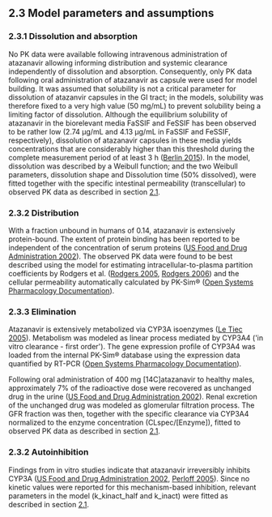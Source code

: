 ## 2.3 Model parameters and assumptions
### 2.3.1	Dissolution and absorption

No PK data were available following intravenous administration of atazanavir allowing informing distribution and systemic clearance independently of dissolution and absorption. Consequently, only PK data following oral administration of atazanavir as capsule were used for model building. It was assumed that solubility is not a critical parameter for dissolution of atazanvir capsules in the GI tract; in the models, solubility was therefore fixed to a very high value (50 mg/mL) to prevent solubility being a limiting factor of dissolution. Although the equilibrium solubility of atazanavir in the biorelevant media FaSSIF and FeSSIF has been observed to be rather low (2.74 µg/mL and 4.13 µg/mL in FaSSIF and FeSSIF, respectively), dissolution of atazanavir capsules in these media yields concentrations that are considerably higher than this threshold during the complete measurement period of at least 3 h ([Berlin 2015](../input/references.md)). In the model, dissolution was described by a Weibull function; and the two Weibull parameters, dissolution shape and Dissolution time (50% dissolved), were fitted together with the specific intestinal permeability (transcellular) to observed PK data as described in section [2.1](./Section2.1_Modeling_Strategy.md).

### 2.3.2	Distribution

With a fraction unbound in humans of 0.14, atazanavir is extensively protein-bound. The extent of protein binding has been reported to be independent of the concentration of serum proteins ([US Food and Drug Administration 2002](../input/references.md)). The observed PK data were found to be best described using the model for estimating intracellular-to-plasma partition coefficients by Rodgers et al. ([Rodgers 2005](../input/references.md), [Rodgers 2006](../input/references.md)) and the cellular permeability automatically calculated by PK-Sim® ([Open Systems Pharmacology Documentation](../input/references.md)). 

### 2.3.3	Elimination

Atazanavir is extensively metabolized via CYP3A isoenzymes ([Le Tiec 2005](../input/references.md)). Metabolism was modeled as linear process mediated by CYP3A4 ('in vitro clearance - first order'). The gene expression profile of CYP3A4 was loaded from the internal PK-Sim® database using the expression data quantified by RT-PCR ([Open Systems Pharmacology Documentation](../input/references.md)). 

Following oral administration of 400 mg [14C]atazanavir to healthy males, approximately 7% of the radioactive dose were recovered as unchanged drug in the urine ([US Food and Drug Administration 2002](../input/references.md)). Renal excretion of the unchanged drug was modeled as glomerular filtration process. The GFR fraction was then, together with the specific clearance via CYP3A4 normalized to the enzyme concentration (CLspec/[Enzyme]), fitted to observed PK data as described in section [2.1](./Section2.1_Modeling_Strategy.md).

### 2.3.2	Autoinhibition

Findings from in vitro studies indicate that atazanavir irreversibly inhibits CYP3A ([US Food and Drug Administration 2002](../input/references.md), [Perloff 2005](../input/references.md)). Since no kinetic values were reported for this mechanism-based inhibition, relevant parameters in the model (k_kinact_half and k_inact) were fitted as described in section [2.1](./Section2.1_Modeling_Strategy.md).
